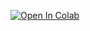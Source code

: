 [![Open In Colab](https://colab.research.google.com/assets/colab-badge.svg)](https://colab.research.google.com/github/Darkening-Silhouette/Advanced_Reflection_Seismology/blob/main/JMAG111_PointSourceDemo.ipynb)
